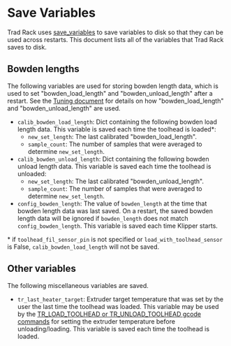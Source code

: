 # Save Variables

Trad Rack uses
[save_variables](https://www.klipper3d.org/Config_Reference.html#save_variables)
to save variables to disk so that they can be used across restarts.
This document lists all of the variables that Trad Rack saves to disk.

## Bowden lengths

The following variables are used for storing bowden length data,
which is used to set "bowden_load_length" and "bowden_unload_length"
after a restart. See the
[Tuning document](/docs/Tuning.md) for details on how
"bowden_load_length" and "bowden_unload_length" are used.

- `calib_bowden_load_length`: Dict containing the following bowden
  load length data. This variable is saved each time the toolhead is
  loaded*:
  - `new_set_length`: The last calibrated "bowden_load_length".
  - `sample_count`: The number of samples that were averaged to
    determine `new_set_length`.
- `calib_bowden_unload_length`: Dict containing the following bowden
  unload length data. This variable is saved each time the toolhead is
  unloaded:
  - `new_set_length`: The last calibrated "bowden_unload_length".
  - `sample_count`: The number of samples that were averaged to
    determine `new_set_length`.
- `config_bowden_length`: The value of `bowden_length` at the time
  that bowden length data was last saved. On a restart, the saved
  bowden length data will be ignored if `bowden_length` does not match `config_bowden_length`. This variable is saved each time Klipper
  starts.

\* if `toolhead_fil_sensor_pin` is not specified or
`load_with_toolhead_sensor` is False, `calib_bowden_load_length` will
not be saved.

## Other variables

The following miscellaneous variables are saved.

- `tr_last_heater_target`: Extruder target temperature that was set by
the user the last time the toolhead was loaded. This variable may be
used by the
[TR_LOAD_TOOLHEAD or TR_UNLOAD_TOOLHEAD gcode commands](G-Codes.md)
for setting the extruder temperature before unloading/loading. This
variable is saved each time the toolhead is loaded.
